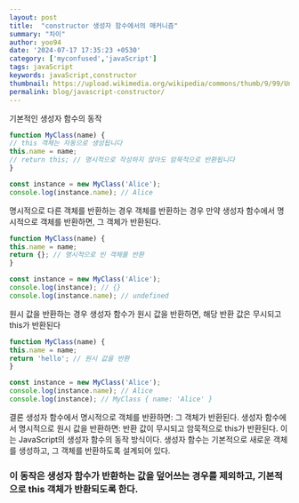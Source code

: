 ```yaml
---
layout: post
title:  "constructor 생성자 함수에서의 매커니즘"
summary: "차이"
author: yoo94
date: '2024-07-17 17:35:23 +0530'
category: ['myconfused','javaScript']
tags: javaScript
keywords: javaScript,constructor
thumbnail: https://upload.wikimedia.org/wikipedia/commons/thumb/9/99/Unofficial_JavaScript_logo_2.svg/1200px-Unofficial_JavaScript_logo_2.svg.png
permalink: blog/javascript-constructor/
---
```


기본적인 생성자 함수의 동작
```javascript
function MyClass(name) {
// this 객체는 자동으로 생성됩니다
this.name = name;
// return this; // 명시적으로 작성하지 않아도 암묵적으로 반환됩니다
}

const instance = new MyClass('Alice');
console.log(instance.name); // Alice
```
명시적으로 다른 객체를 반환하는 경우
객체를 반환하는 경우
만약 생성자 함수에서 명시적으로 객체를 반환하면, 그 객체가 반환된다.

```javascript
function MyClass(name) {
this.name = name;
return {}; // 명시적으로 빈 객체를 반환
}

const instance = new MyClass('Alice');
console.log(instance); // {}
console.log(instance.name); // undefined
```
원시 값을 반환하는 경우
생성자 함수가 원시 값을 반환하면, 해당 반환 값은 무시되고 this가 반환된다

```javascript
function MyClass(name) {
this.name = name;
return 'hello'; // 원시 값을 반환
}

const instance = new MyClass('Alice');
console.log(instance.name); // Alice
console.log(instance); // MyClass { name: 'Alice' }
```
결론
생성자 함수에서 명시적으로 객체를 반환하면: 그 객체가 반환된다.
생성자 함수에서 명시적으로 원시 값을 반환하면: 반환 값이 무시되고 암묵적으로 this가 반환된다.
이는 JavaScript의 생성자 함수의 동작 방식이다. 생성자 함수는 기본적으로 새로운 객체를 생성하고, 그 객체를 반환하도록 설계되어 있다. 
### 이 동작은 생성자 함수가 반환하는 값을 덮어쓰는 경우를 제외하고, 기본적으로 this 객체가 반환되도록 한다.
